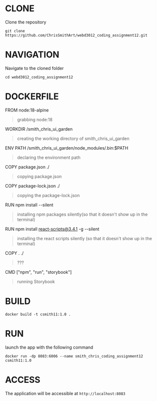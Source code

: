 # CLONE

Clone the repository

```
git clone https://github.com/ChrisSmithArt/webd3012_coding_assignment12.git
```

# NAVIGATION

Navigate to the cloned folder

```
cd webd3012_coding_assignment12
```

# DOCKERFILE

FROM node:18-alpine

> grabbing node:18

WORKDIR /smith_chris_ui_garden

> creating the working directory of smith_chris_ui_garden

ENV PATH /smith_chris_ui_garden/node_modules/.bin:$PATH

> declaring the environment path

COPY package.json ./

> copying package.json

COPY package-lock.json ./

> copying the package-lock.json

RUN npm install --silent

> installing npm packages silently(so that it doesn't show up in the terminal)

RUN npm install react-scripts@3.4.1 -g --silent

> installing the react scripts silently (so that it doesn't show up in the terminal)

COPY . ./

> ???

CMD ["npm", "run", "storybook"]

> running Storybook

# BUILD

```
docker build -t csmith11:1.0 .
```

# RUN

launch the app with the following command

```
docker run -dp 8083:6006 --name smith_chris_coding_assignment12 csmith11:1.0
```

# ACCESS

The application will be accessible at `http://localhost:8083`
